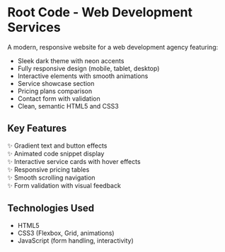 # Root Code - Web Development Services

A modern, responsive website for a web development agency featuring:
- Sleek dark theme with neon accents
- Fully responsive design (mobile, tablet, desktop)
- Interactive elements with smooth animations
- Service showcase section
- Pricing plans comparison
- Contact form with validation
- Clean, semantic HTML5 and CSS3

## Key Features
✨ Gradient text and button effects  
✨ Animated code snippet display  
✨ Interactive service cards with hover effects  
✨ Responsive pricing tables  
✨ Smooth scrolling navigation  
✨ Form validation with visual feedback  

## Technologies Used
- HTML5
- CSS3 (Flexbox, Grid, animations)
- JavaScript (form handling, interactivity)
